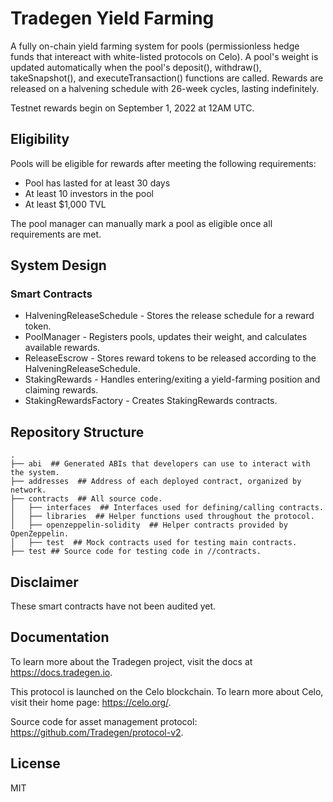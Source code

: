 # Tradegen Yield Farming

A fully on-chain yield farming system for pools (permissionless hedge funds that intereact with white-listed protocols on Celo). A pool's weight is updated automatically when the pool's deposit(), withdraw(), takeSnapshot(), and executeTransaction() functions are called. Rewards are released on a halvening schedule with 26-week cycles, lasting indefinitely.

Testnet rewards begin on September 1, 2022 at 12AM UTC.

## Eligibility

Pools will be eligible for rewards after meeting the following requirements:
- Pool has lasted for at least 30 days
- At least 10 investors in the pool
- At least $1,000 TVL

The pool manager can manually mark a pool as eligible once all requirements are met.

## System Design

### Smart Contracts

* HalveningReleaseSchedule - Stores the release schedule for a reward token.
* PoolManager - Registers pools, updates their weight, and calculates available rewards.
* ReleaseEscrow - Stores reward tokens to be released according to the HalveningReleaseSchedule.
* StakingRewards - Handles entering/exiting a yield-farming position and claiming rewards.
* StakingRewardsFactory - Creates StakingRewards contracts.

## Repository Structure

```
.
├── abi  ## Generated ABIs that developers can use to interact with the system.
├── addresses  ## Address of each deployed contract, organized by network.
├── contracts  ## All source code.
│   ├── interfaces  ## Interfaces used for defining/calling contracts.
│   ├── libraries  ## Helper functions used throughout the protocol.
│   ├── openzeppelin-solidity  ## Helper contracts provided by OpenZeppelin.
│   ├── test  ## Mock contracts used for testing main contracts.
├── test ## Source code for testing code in //contracts.
```

## Disclaimer

These smart contracts have not been audited yet.

## Documentation

To learn more about the Tradegen project, visit the docs at https://docs.tradegen.io.

This protocol is launched on the Celo blockchain. To learn more about Celo, visit their home page: https://celo.org/.

Source code for asset management protocol: https://github.com/Tradegen/protocol-v2.

## License

MIT
